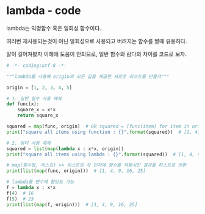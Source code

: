 # lambda - code

lambda는 익명함수 혹은 일회성 함수이다.

여러번 재사용되는것이 아닌 일회성으로 사용되고 버려지는 함수를 짤때 유용하다.

말이 길어져봤자 이해에 도움이 안되므로, 일반 함수와 람다의 차이를 코드로 보자.

```python
# -*- coding:utf-8 -*-

"""lambda를 사용해 origin의 모든 값을 제곱한 새로운 리스트를 만들자"""

origin = [1, 2, 3, 4, 5]

# 1. 일반 함수 사용 예제
def func(x):
    square_x = x*x
    return square_x

squared = map(func, origin)  # OR squared = [func(item) for item in origin]
print("square all items using function : {}".format(squared))  # [1, 4, 9, 16, 25]

# 2. 람다 사용 예제
squared = list(map(lambda x : x*x, origin))
print("square all items using lambda : {}".format(squared))  # [1, 4, 9, 16, 25]

# map(함수명, 리스트) >> 리스트의 각 인자에 함수를 적용시킨 결과를 리스트로 반환
print(list(map(func, origin)))  # [1, 4, 9, 16, 25]

# lambda를 변수에 할당도 가능
f = lambda x : x*x
f(4)  # 16
f(5)  # 25
print(list(map(f, origin)))  # [1, 4, 9, 16, 25]
```

